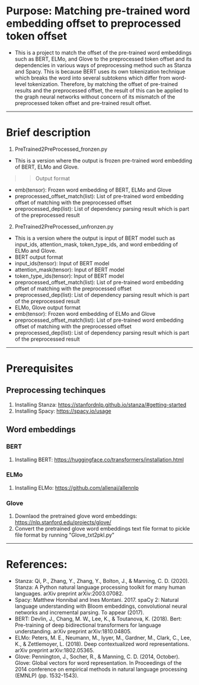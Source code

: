 # Purpose: Matching pre-trained word embedding offset to preprocessed token offset
- This is a project to match the offset of the pre-trained word embeddings such as BERT, ELMo, and Glove to the preprocessed token offset and its dependencies in various ways of preprocessing method such as Stanza and Spacy. This is because BERT uses its own tokenization technique which breaks the word into several subtokens which differ from word-level tokenization. Therefore, by matching the offset of pre-trained results and the preprocessed offset, the result of this can be applied to the graph neural networks without concern of its mismatch of the preprocessed token offset and pre-trained result offset.

- - - -

# Brief description
1. PreTrained2PreProcessed_fronzen.py
 - This is a version where the output is frozen pre-trained word embedding of BERT, ELMo and Glove.
 >> Output format
  - emb(tensor): Frozen word embedding of BERT, ELMo and Glove
  - preprocessed_offset_match(list): List of pre-trained word embedding offset of matching with the preprocessed offset
  - preprocessed_dep(list): List of dependency parsing result which is part of the preprocessed result

2. PreTrained2PreProcessed_unfronzen.py
 - This is a version where the output is input of BERT model such as input_ids, attention_mask, token_type_ids, and word embedding of ELMo and Glove.
 - BERT output format
  - input_ids(tensor): Input of BERT model
  - attention_mask(tensor): Input of BERT model
  - token_type_ids(tensor): Input of BERT model
  - preprocessed_offset_match(list): List of pre-trained word embedding offset of matching with the preprocessed offset
  - preprocessed_dep(list): List of dependency parsing result which is part of the preprocessed result
 - ELMo, Glove output format
  - emb(tensor): Frozen word embedding of ELMo and Glove
  - preprocessed_offset_match(list): List of pre-trained word embedding offset of matching with the preprocessed offset
  - preprocessed_dep(list): List of dependency parsing result which is part of the preprocessed result
 
 - - - -
 
# Prerequisites
## Preprocessing techinques
1. Installing Stanza: https://stanfordnlp.github.io/stanza/#getting-started
2. Installing Spacy: https://spacy.io/usage

## Word embeddings
### BERT
1. Installing BERT: https://huggingface.co/transformers/installation.html

### ELMo
1. Installing ELMo: https://github.com/allenai/allennlp

### Glove
1. Downlaod the pretrained glove word embeddings: https://nlp.stanford.edu/projects/glove/
2. Convert the pretrained glove word embeddings text file format to pickle file format by running "Glove_txt2pkl.py"

- - - -

# References:
- Stanza: Qi, P., Zhang, Y., Zhang, Y., Bolton, J., & Manning, C. D. (2020). Stanza: A Python natural language processing toolkit for many human languages. arXiv preprint arXiv:2003.07082.
- Spacy: Matthew Honnibal and Ines Montani. 2017. spaCy 2: Natural language understanding with Bloom embeddings, convolutional neural networks and incremental parsing. To appear (2017).
- BERT: Devlin, J., Chang, M. W., Lee, K., & Toutanova, K. (2018). Bert: Pre-training of deep bidirectional transformers for language understanding. arXiv preprint arXiv:1810.04805.
- ELMo: Peters, M. E., Neumann, M., Iyyer, M., Gardner, M., Clark, C., Lee, K., & Zettlemoyer, L. (2018). Deep contextualized word representations. arXiv preprint arXiv:1802.05365.
- Glove: Pennington, J., Socher, R., & Manning, C. D. (2014, October). Glove: Global vectors for word representation. In Proceedings of the 2014 conference on empirical methods in natural language processing (EMNLP) (pp. 1532-1543).
